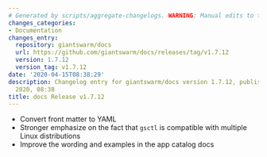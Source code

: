 ```yaml
---
# Generated by scripts/aggregate-changelogs. WARNING: Manual edits to this files will be overwritten.
changes_categories:
- Documentation
changes_entry:
  repository: giantswarm/docs
  url: https://github.com/giantswarm/docs/releases/tag/v1.7.12
  version: 1.7.12
  version_tag: v1.7.12
date: '2020-04-15T08:38:29'
description: Changelog entry for giantswarm/docs version 1.7.12, published on 15 April
  2020, 08:38
title: docs Release v1.7.12
---
```


* Convert front matter to YAML
* Stronger emphasize on the fact that `gsctl` is compatible with multiple Linux distributions
* Improve the wording and examples in the app catalog docs

